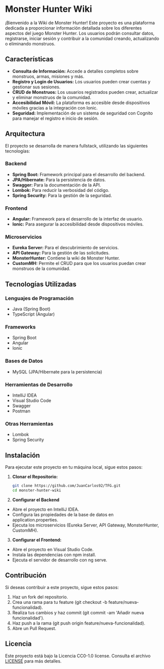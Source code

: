 # Monster Hunter Wiki

¡Bienvenido a la Wiki de Monster Hunter! Este proyecto es una plataforma dedicada a proporcionar información detallada sobre los diferentes aspectos del juego Monster Hunter. Los usuarios podrán consultar datos, registrarse, iniciar sesión y contribuir a la comunidad creando, actualizando o eliminando monstruos.

## Características

- **Consulta de Información:** Accede a detalles completos sobre monstruos, armas, misiones y más.
- **Registro y Login de Usuarios:** Los usuarios pueden crear cuentas y gestionar sus sesiones.
- **CRUD de Monstruos:** Los usuarios registrados pueden crear, actualizar y eliminar monstruos de la comunidad.
- **Accesibilidad Móvil:** La plataforma es accesible desde dispositivos móviles gracias a la integración con Ionic.
- **Seguridad:** Implementación de un sistema de seguridad con Cognito para manejar el registro e inicio de sesión.

## Arquitectura

El proyecto se desarrolla de manera fullstack, utilizando las siguientes tecnologías:

### Backend
- **Spring Boot:** Framework principal para el desarrollo del backend.
- **JPA/Hibernate:** Para la persistencia de datos.
- **Swagger:** Para la documentación de la API.
- **Lombok:** Para reducir la verbosidad del código.
- **Spring Security:** Para la gestión de la seguridad.

### Frontend
- **Angular:** Framework para el desarrollo de la interfaz de usuario.
- **Ionic:** Para asegurar la accesibilidad desde dispositivos móviles.

### Microservicios
- **Eureka Server:** Para el descubrimiento de servicios.
- **API Gateway:** Para la gestión de las solicitudes.
- **MonsterHunter:** Contiene la wiki de Monster Hunter.
- **CustomMH:** Permite el CRUD para que los usuarios puedan crear monstruos de la comunidad.

## Tecnologías Utilizadas

### Lenguajes de Programación
- Java (Spring Boot)
- TypeScript (Angular)

### Frameworks
- Spring Boot
- Angular
- Ionic

### Bases de Datos
- MySQL (JPA/Hibernate para la persistencia)

### Herramientas de Desarrollo
- IntelliJ IDEA
- Visual Studio Code
- Swagger
- Postman

### Otras Herramientas
- Lombok
- Spring Security

## Instalación

Para ejecutar este proyecto en tu máquina local, sigue estos pasos:

1. **Clonar el Repositorio:**
   ```bash
   git clone https://github.com/JuanCarlos92/TFG.git
   cd monster-hunter-wiki
    ```
    
2. **Configurar el Backend**
- Abre el proyecto en IntelliJ IDEA.
- Configura las propiedades de la base de datos en application.properties.
- Ejecuta los microservicios (Eureka Server, API Gateway, MonsterHunter, CustomMH).

3. **Configurar el Frontend:**
- Abre el proyecto en Visual Studio Code.
- Instala las dependencias con npm install.
- Ejecuta el servidor de desarrollo con ng serve.

## Contribución
Si deseas contribuir a este proyecto, sigue estos pasos:

1. Haz un fork del repositorio.
2. Crea una rama para tu feature (git checkout -b feature/nueva-funcionalidad).
3. Realiza tus cambios y haz commit (git commit -am 'Añadir nueva funcionalidad').
4. Haz push a la rama (git push origin feature/nueva-funcionalidad).
5. Abre un Pull Request.

## Licencia
Este proyecto está bajo la Licencia CC0-1.0 license. Consulta el archivo [LICENSE](LICENSE) para más detalles.